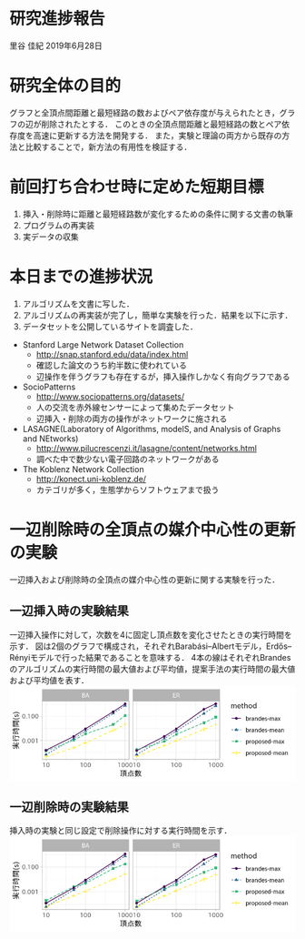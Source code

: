 研究進捗報告
================
里谷 佳紀
2019年6月28日

# 研究全体の目的

グラフと全頂点間距離と最短経路の数およびペア依存度が与えられたとき，グラフの辺が削除されたとする．
このときの全頂点間距離と最短経路の数とペア依存度を高速に更新する方法を開発する．
また，実験と理論の両方から既存の方法と比較することで，新方法の有用性を検証する．

# 前回打ち合わせ時に定めた短期目標

1.  挿入・削除時に距離と最短経路数が変化するための条件に関する文書の執筆
2.  プログラムの再実装
3.  実データの収集

# 本日までの進捗状況

1.  アルゴリズムを文書に写した．
2.  アルゴリズムの再実装が完了し，簡単な実験を行った．結果を以下に示す．
3.  データセットを公開しているサイトを調査した．

<!-- end list -->

  - Stanford Large Network Dataset Collection
      - <http://snap.stanford.edu/data/index.html>
      - 確認した論文のうち約半数に使われている
      - 辺操作を伴うグラフも存在するが，挿入操作しかなく有向グラフである
  - SocioPatterns
      - <http://www.sociopatterns.org/datasets/>
      - 人の交流を赤外線センサーによって集めたデータセット
      - 辺挿入・削除の両方の操作がネットワークに施される
  - LASAGNE(Laboratory of Algorithms, modelS, and Analysis of Graphs and
    NEtworks)
      - <http://www.pilucrescenzi.it/lasagne/content/networks.html>
      - 調べた中で数少ない電子回路のネットワークがある
  - The Koblenz Network Collection
      - <http://konect.uni-koblenz.de/>
      - カテゴリが多く，生態学からソフトウェアまで扱う

# 一辺削除時の全頂点の媒介中心性の更新の実験

一辺挿入および削除時の全頂点の媒介中心性の更新に関する実験を行った．

## 一辺挿入時の実験結果

一辺挿入操作に対して，次数を4に固定し頂点数を変化させたときの実行時間を示す．
図は2個のグラフで構成され，それぞれBarabási–Albertモデル，Erdős–Rényiモデルで行った結果であることを意味する．
4本の線はそれぞれBrandesのアルゴリズムの実行時間の最大値および平均値，提案手法の実行時間の最大値および平均値を表す．
<img src="week49_files/figure-gfm/fig1-1.png" style="display: block; margin: auto;" />

## 一辺削除時の実験結果

挿入時の実験と同じ設定で削除操作に対する実行時間を示す．
<img src="week49_files/figure-gfm/fig2-1.png" style="display: block; margin: auto;" />
